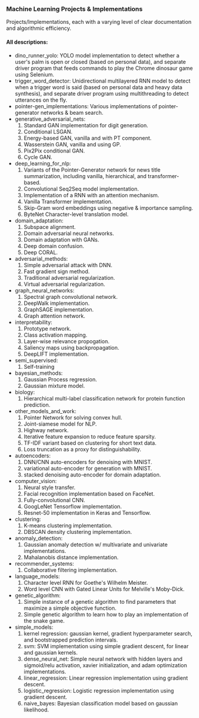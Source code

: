 ### Machine Learning Projects & Implementations

Projects/Implementations, each with a varying level of clear documentation and algorithmic efficiency.

#### All descriptions: 
- dino_runner_yolo: YOLO model implementation to detect whether a user's palm is open or closed (based on personal data), and separate driver program that feeds commands to play the Chrome dinosaur game using Selenium.
- trigger_word_detector: Unidirectional multilayered RNN model to detect when a trigger word is said (based on personal data and heavy data synthesis), and separate driver program using multithreading to detect utterances on the fly.
- pointer-gen_implementations: Various implementations of pointer-generator networks & beam search.
- generative_adversarial_nets: 
  1. Standard GAN implementation for digit generation.
  2. Conditional LSGAN.
  3. Energy-based GAN, vanilla and with PT component.
  4. Wasserstein GAN, vanilla and using GP.
  5. Pix2Pix conditional GAN.
  6. Cycle GAN.
- deep_learning_for_nlp:
  1. Variants of the Pointer-Generator network for news title summarization, including vanilla, hierarchical, and transformer-based.
  2. Convolutional Seq2Seq model implementation.
  3. Implementation of a RNN with an attention mechanism.
  4. Vanilla Transformer implementation.
  5. Skip-Gram word embeddings using negative & importance sampling.
  6. ByteNet Character-level translation model.
- domain_adaptation:
  1. Subspace alignment.
  2. Domain adversarial neural networks.
  3. Domain adaptation with GANs.
  4. Deep domain confusion.
  5. Deep CORAL.
- adversarial_methods:
  1. Simple adversarial attack with DNN.
  2. Fast gradient sign method.
  3. Traditional adversarial regularization.
  4. Virtual adversarial regularization.
- graph_neural_networks:
  1. Spectral graph convolutional network.
  2. DeepWalk implementation.
  3. GraphSAGE implementation.
  4. Graph attention network.
- interpretability:
  1. Prototype network.
  2. Class activation mapping.
  3. Layer-wise relevance propogation.
  4. Saliency maps using backpropagation.
  5. DeepLIFT implementation.
- semi_supervised:
  1. Self-training
- bayesian_methods:
  1. Gaussian Process regression.
  2. Gaussian mixture model.
- biology:
  1. Hierarchical multi-label classification network for protein function prediction.
- other_models_and_work:
  1. Pointer Network for solving convex hull.
  2. Joint-siamese model for NLP.
  3. Highway network.
  4. Iterative feature expansion to reduce feature sparsity.
  5. TF-IDF variant based on clustering for short text data.
  6. Loss truncation as a proxy for distinguishability.
- autoencoders: 
  1. DNN/CNN auto-encoders for denoising with MNIST.
  2. variational auto-encoder for generation with MNIST.
  3. stacked denoising auto-encoder for domain adaptation.
- computer_vision:
  1. Neural style transfer.
  2. Facial recognition implementation based on FaceNet.
  3. Fully-convolutional CNN.
  4. GoogLeNet Tensorflow implementation.
  5. Resnet-50 implementation in Keras and Tensorflow.
- clustering: 
  1. K-means clustering implementation.
  2. DBSCAN density clustering implementation.
- anomaly_detection: 
  1. Gaussian anomaly detection w/ multivariate and univariate implementations.
  2. Mahalanobis distance implementation.
- recommender_systems: 
  1. Collaborative filtering implementation.
- language_models: 
  1. Character level RNN for Goethe's Wilhelm Meister.
  2. Word level CNN with Gated Linear Units for Melville's Moby-Dick.
- genetic_algorithm:
  1. Simple instance of a genetic algorithm to find parameters that maximize a simple objective function.
  2. Simple genetic algorithm to learn how to play an implementation of the snake game.
- simple_models:
  1. kernel regression: gaussian kernel, gradient hyperparameter search, and bootstrapped prediction intervals.
  2. svm: SVM implementation using simple gradient descent, for linear and gaussian kernels.
  3. dense_neural_net: Simple neural network with hidden layers and sigmoid/relu activation, xavier initialization, and adam optimization implementations.
  4. linear_regression: Linear regression implementation using gradient descent.
  5. logistic_regression: Logistic regression implementation using gradient descent.
  6. naive_bayes: Bayesian classification model based on gaussian likelihood.
